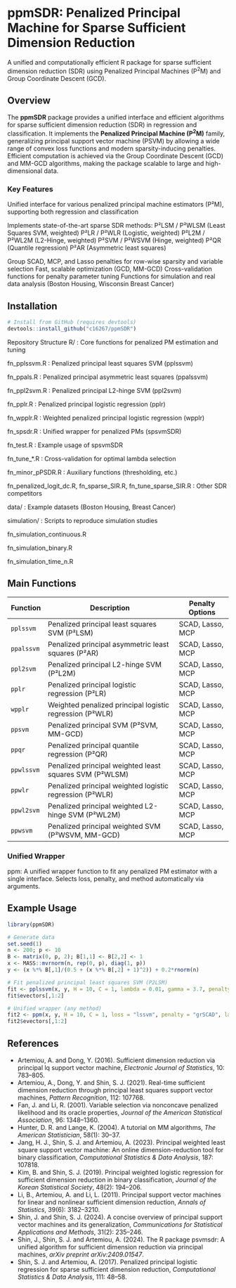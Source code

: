 # ppmSDR: Penalized Principal Machine for Sparse Sufficient Dimension Reduction
A unified and computationally efficient R package for sparse sufficient dimension reduction (SDR) using Penalized Principal Machines (P$^2$M) and Group Coordinate Descent (GCD).

## Overview

The **ppmSDR** package provides a unified interface and efficient algorithms for sparse sufficient dimension reduction (SDR) in regression and classification. It implements the **Penalized Principal Machine (P$^2$M)** family, generalizing principal support vector machine (PSVM) by allowing a wide range of convex loss functions and modern sparsity-inducing penalties.  
Efficient computation is achieved via the Group Coordinate Descent (GCD) and MM-GCD algorithms, making the package scalable to large and high-dimensional data.

### Key Features
Unified interface for various penalized principal machine estimators (P²M), supporting both regression and classification

Implements state-of-the-art sparse SDR methods:
P²LSM / P²WLSM (Least Squares SVM, weighted)
P²LR / P²WLR (Logistic, weighted)
P²L2M / P²WL2M (L2-Hinge, weighted)
P²SVM / P²WSVM (Hinge, weighted)
P²QR (Quantile regression)
P²AR (Asymmetric least squares)

Group SCAD, MCP, and Lasso penalties for row-wise sparsity and variable selection
Fast, scalable optimization (GCD, MM-GCD)
Cross-validation functions for penalty parameter tuning
Functions for simulation and real data analysis (Boston Housing, Wisconsin Breast Cancer)

## Installation

```r
# Install from GitHub (requires devtools)
devtools::install_github("c16267/ppmSDR")
```


Repository Structure
R/ : Core functions for penalized PM estimation and tuning

fn_pplssvm.R : Penalized principal least squares SVM (pplssvm)

fn_ppals.R : Penalized principal asymmetric least squares (ppalssvm)

fn_ppl2svm.R : Penalized principal L2-hinge SVM (ppl2svm)

fn_pplr.R : Penalized principal logistic regression (pplr)

fn_wpplr.R : Weighted penalized principal logistic regression (wpplr)

fn_spsdr.R : Unified wrapper for penalized PMs (spsvmSDR)

fn_test.R : Example usage of spsvmSDR

fn_tune_*.R : Cross-validation for optimal lambda selection

fn_minor_pPSDR.R : Auxiliary functions (thresholding, etc.)

fn_penalized_logit_dc.R, fn_sparse_SIR.R, fn_tune_sparse_SIR.R : Other SDR competitors

data/ : Example datasets (Boston Housing, Breast Cancer)

simulation/ : Scripts to reproduce simulation studies

fn_simulation_continuous.R

fn_simulation_binary.R

fn_simulation_time_n.R

## Main Functions

| Function   | Description                                              | Penalty Options  |
| ---------- | -------------------------------------------------------- | ---------------- |
| `pplssvm`  | Penalized principal least squares SVM (P²LSM)            | SCAD, Lasso, MCP |
| `ppalssvm` | Penalized principal asymmetric least squares (P²AR)      | SCAD, Lasso, MCP |
| `ppl2svm`  | Penalized principal L2-hinge SVM (P²L2M)                 | SCAD, Lasso, MCP |
| `pplr`     | Penalized principal logistic regression (P²LR)           | SCAD, Lasso, MCP |
| `wpplr`    | Weighted penalized principal logistic regression (P²WLR) | SCAD, Lasso, MCP |
| `ppsvm`    | Penalized principal SVM (P²SVM, MM-GCD)                  | SCAD, Lasso, MCP |
| `ppqr`     | Penalized principal quantile regression (P²QR)           | SCAD, Lasso, MCP |
| `ppwlssvm` | Penalized principal weighted least squares SVM (P²WLSM)  | SCAD, Lasso, MCP |
| `ppwlr`    | Penalized principal weighted logistic regression (P²WLR) | SCAD, Lasso, MCP |
| `ppwl2svm` | Penalized principal weighted L2-hinge SVM (P²WL2M)       | SCAD, Lasso, MCP |
| `ppwsvm`   | Penalized principal weighted SVM (P²WSVM, MM-GCD)        | SCAD, Lasso, MCP |

### Unified Wrapper
ppm: A unified wrapper function to fit any penalized PM estimator with a single interface. Selects loss, penalty, and method automatically via arguments.

## Example Usage

```r
library(ppmSDR)

# Generate data
set.seed(1)
n <- 200; p <- 10
B <- matrix(0, p, 2); B[1,1] <- B[2,2] <- 1
x <- MASS::mvrnorm(n, rep(0, p), diag(1, p))
y <- (x %*% B[,1]/(0.5 + (x %*% B[,2] + 1)^2)) + 0.2*rnorm(n)

# Fit penalized principal least squares SVM (P2LSM)
fit <- pplssvm(x, y, H = 10, C = 1, lambda = 0.01, gamma = 3.7, penalty = "grSCAD", max.iter = 100)
fit$evectors[,1:2]

# Unified wrapper (any method)
fit2 <- ppm(x, y, H = 10, C = 1, loss = "lssvm", penalty = "grSCAD", lambda = 0.01)
fit2$evectors[,1:2]
```

## References

- Artemiou, A. and Dong, Y. (2016). Sufficient dimension reduction via principal lq support vector machine, *Electronic Journal of Statistics*, 10: 783–805.
- Artemiou, A., Dong, Y. and Shin, S. J. (2021). Real-time sufficient dimension reduction through principal least squares support vector machines, *Pattern Recognition*, 112: 107768.
- Fan, J. and Li, R. (2001). Variable selection via nonconcave penalized likelihood and its oracle properties, *Journal of the American Statistical Association*, 96: 1348–1360.
- Hunter, D. R. and Lange, K. (2004). A tutorial on MM algorithms, *The American Statistician*, 58(1): 30–37.
- Jang, H. J., Shin, S. J. and Artemiou, A. (2023). Principal weighted least square support vector machine: An online dimension-reduction tool for binary classification, *Computational Statistics & Data Analysis*, 187: 107818.
- Kim, B. and Shin, S. J. (2019). Principal weighted logistic regression for sufficient dimension reduction in binary classification, *Journal of the Korean Statistical Society*, 48(2): 194–206.
- Li, B., Artemiou, A. and Li, L. (2011). Principal support vector machines for linear and nonlinear sufficient dimension reduction, *Annals of Statistics*, 39(6): 3182–3210.
- Shin, J. and Shin, S. J. (2024). A concise overview of principal support vector machines and its generalization, *Communications for Statistical Applications and Methods*, 31(2): 235–246.
- Shin, J., Shin, S. J. and Artemiou, A. (2024). The R package psvmsdr: A unified algorithm for sufficient dimension reduction via principal machines, *arXiv preprint arXiv:2409.01547*.
- Shin, S. J. and Artemiou, A. (2017). Penalized principal logistic regression for sparse sufficient dimension reduction, *Computational Statistics & Data Analysis*, 111: 48–58.



